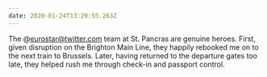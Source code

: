 ```yaml
---
date: 2020-01-24T13:29:55.263Z
---
```


The @eurostar@twitter.com team at St. Pancras are genuine heroes. First, given disruption on the Brighton Main Line, they happily rebooked me on to the next train to Brussels. Later, having returned to the departure gates too late, they helped rush me through check-in and passport control.
